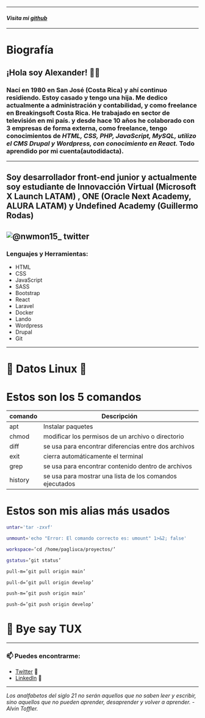 ***
#### ***Visita mi [github]***
[github]: https://github.com/Alexander-Solis-Brenes
***  

# Biografía  

## ¡Hola soy Alexander! 👋🏼 
### Nací en 1980 en San José (Costa Rica) y ahí continuo residiendo. Estoy casado y tengo una hija. Me dedico actualmente a administración y contabilidad, y como freelance en **Breakingsoft Costa Rica.** He trabajado en sector de televisión en mi país.  y desde hace 10 años he colaborado con 3 empresas de forma externa, como freelance, tengo conocimientos de ***HTML, CSS, PHP, JavaScript, MySQL, utilizo el CMS Drupal y Wordpress, con conocimiento en React.*** Todo aprendido por mi cuenta(autodidacta).
---
## Soy desarrollador front-end junior y actualmente soy estudiante de Innovacción Virtual (Microsoft X Launch LATAM) , ONE (Oracle Next Academy, ALURA LATAM) y Undefined Academy (Guillermo Rodas)

![@nwmon15_ twitter](https://img.shields.io/twitter/follow/nwmon15?color=ebf5df&style=for-the-badge)
---
### Lenguajes y Herramientas:
- HTML
- CSS
- JavaScript
- SASS
- Bootstrap
- React
- Laravel
- Docker
- Lando
- Wordpress
- Drupal
- Git
---

# 🐧 Datos Linux 🐧

# Estos son los 5 comandos
| comando | Descripción                                              |
|---------|----------------------------------------------------------|
| apt     | Instalar paquetes                                        |
| chmod   | modificar los permisos de un archivo o directorio        |
| diff    | se usa para encontrar diferencias entre dos archivos     |
| exit    | cierra automáticamente el terminal                       |
| grep    | se usa para encontrar contenido dentro de archivos       |
| history | se usa para mostrar una lista de los comandos ejecutados |

# Estos son mis alias más usados

```bash
untar='tar -zxvf'
```

```bash
unmount='echo "Error: El comando correcto es: umount" 1>&2; false'
```

```bash
workspace=’cd /home/pagliuca/proyectos/’
```

```bash
gstatus=’git status’
```

```bash
pull-m=’git pull origin main’
```

```bash
pull-d=’git pull origin develop’
```

```bash
push-m=’git push origin main’
```

```bash
push-d=’git push origin develop’
```

# 🐧 Bye say TUX

---

### 📫 Puedes encontrarme:

- [Twitter](https://twitter.com/nwmon15) 🦜
- [LinkedIn](https://www.linkedin.com/in/alexandersolisbrenes/) 💼

***

*Los analfabetos del siglo 21 no serán aquellos que no saben leer y escribir, sino aquellos que no pueden aprender, desaprender y volver a aprender. - Alvin Toffler.*